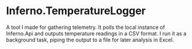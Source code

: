 # Inferno.TemperatureLogger

A tool I made for gathering telemetry. It polls the local instance of Inferno.Api and outputs temperature readings in a CSV format. I run it as a background task, piping the output to a file for later analysis in Excel.